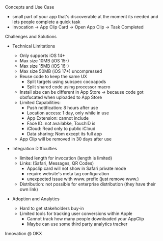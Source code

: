 
Concepts and Use Case
- small part of your app that's discoverable at the moment its needed and lets people complete a quick task
- Invocation -> App Clip Card -> Open App Clip -> Task Completed

Challenges and Solutions
- Technical Limitations
	- Only supports iOS 14+
	- Max size 10MB (iOS 15-)
	- Max size 15MB (iOS 16-)
	- Max size 50MB (iOS 17+) uncompressed
	- Reuse code to keep the same UX
		- Split targets using subspec cocoapods
		- Split shared code using processor macro
	- Install size can be different in App Store -> because code got obsfucated when uploaded to App Store
	- Limited Capabilities:
		- Push notification: 8 hours after use
		- Location access: 1 day, only while in use
		- App Extension: cannot include
		- Face ID: not availabke, TouchID is
		- iCloud: Read only to public iCloud
		- Data sharing: Nom except its full app
	- App Clip will be removed in 30 days after use

- Integration Difficulties
	- limited length for invocation (length is limited)
	- Links: (Safari, Messages, QR Codes)
		- Appclip card will not show in Safari private mode
		- require website's meta tag configuration
		- unexpected issue with www. prefix (just remove www.)
	- Distribution: not possible for enterprise distribution (they have their own link)

- Adoption and Analytics
	- Hard to get stakeholders buy-in
	- Limited tools for tracking user conversions within Apple
		- Cannot track how many people downloaded your AppClip
		- Maybe can use some third party analytics tracker

Innovation @ OKX